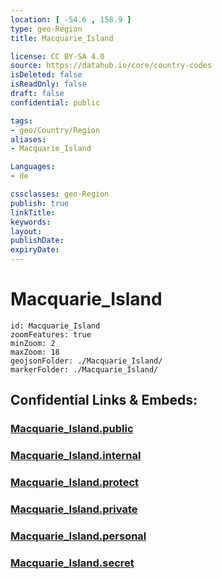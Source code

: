 ```yaml
---
location: [ -54.6 , 158.9 ] 
type: geo-Region
title: Macquarie_Island

license: CC BY-SA 4.0
source: https://datahub.io/core/country-codes
isDeleted: false
isReadOnly: false
draft: false
confidential: public

tags:
- geo/Country/Region
aliases:
- Macquarie_Island

Languages:
- de

cssclasses: geo-Region
publish: true
linkTitle: 
keywords: 
layout: 
publishDate: 
expiryDate: 
---
```


# Macquarie_Island

```leaflet
id: Macquarie_Island
zoomFeatures: true 
minZoom: 2 
maxZoom: 18
geojsonFolder: ./Macquarie_Island/
markerFolder: ./Macquarie_Island/
```


## Confidential Links & Embeds: 

### [Macquarie_Island.public](/_public/\Earth\Continent\Australia\Australia\CountiesMacquarie_Island.public.md) 

### [Macquarie_Island.internal](/_internal/\Earth\Continent\Australia\Australia\CountiesMacquarie_Island.internal.md) 

### [Macquarie_Island.protect](/_protect/\Earth\Continent\Australia\Australia\CountiesMacquarie_Island.protect.md) 

### [Macquarie_Island.private](/_private/\Earth\Continent\Australia\Australia\CountiesMacquarie_Island.private.md) 

### [Macquarie_Island.personal](/_personal/\Earth\Continent\Australia\Australia\CountiesMacquarie_Island.personal.md) 

### [Macquarie_Island.secret](/_secret/\Earth\Continent\Australia\Australia\CountiesMacquarie_Island.secret.md)

